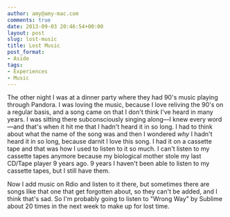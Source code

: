 ```yaml
---
author: amy@amy-mac.com
comments: true
date: 2013-09-03 20:46:54+00:00
layout: post
slug: lost-music
title: Lost Music
post_format:
- Aside
tags:
- Experiences
- Music
---
```


The other night I was at a dinner party where they had 90's music playing through Pandora. I was loving the music, because I love reliving the 90's on a regular basis, and a song came on that I don't think I've heard in many years. I was sitting there subconsciously singing along—I knew every word—and that's when it hit me that I hadn't heard it in so long. I had to think about what the name of the song was and then I wondered _why_ I hadn't heard it in so long, because darnit I love this song. I had it on a cassette tape and that was how I used to listen to it so much. I can't listen to my cassette tapes anymore because my biological mother stole my last CD/Tape player 9 years ago. 9 years I haven't been able to listen to my cassette tapes, but I still have them.

Now I add music on Rdio and listen to it there, but sometimes there are songs like that one that get forgotten about, so they can't be added, and I think that's sad. So I'm probably going to listen to "Wrong Way" by Sublime about 20 times in the next week to make up for lost time.
